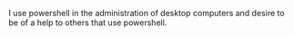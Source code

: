 I use powershell in the administration of desktop computers and desire to be of a help to others that use powershell.
